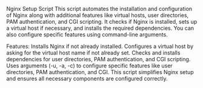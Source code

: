 Nginx Setup Script
This script automates the installation and configuration of Nginx along with additional features like virtual hosts, user directories, PAM authentication, and CGI scripting. It checks if Nginx is installed, sets up a virtual host if necessary, and installs the required dependencies. You can also configure specific features using command-line arguments.

Features:
Installs Nginx if not already installed.
Configures a virtual host by asking for the virtual host name if not already set.
Checks and installs dependencies for user directories, PAM authentication, and CGI scripting.
Uses arguments (-u, -a, -c) to configure specific features like user directories, PAM authentication, and CGI.
This script simplifies Nginx setup and ensures all necessary components are configured correctly.

